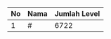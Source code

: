 | No | Nama            | Jumlah Level |
|----|-----------------|--------------|
| 1  | #    |    6722        |

